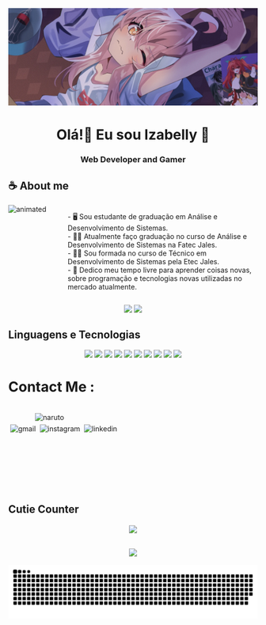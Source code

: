   <div align="center">
        <img src="./images/bg.webp" alt="Preview">
    </div>
    <h1 align="center">Olá!🌺 Eu sou Izabelly 🍄</h1>
    <h3 align="center">Web Developer and Gamer</h3>
    <div align="left">
        <h2>☕ About me</h2>
        <div style="display: flex; align-items: left;">
            <img align="left" alt="animated" width="120" height="120" src="https://www.icegif.com/wp-content/uploads/2022/05/icegif-359.gif">
            <p>
                - 🖥️ Sou estudante de graduação em Análise e Desenvolvimento de Sistemas.<br>
                - 👩‍🚀 Atualmente faço graduação no curso de Análise e Desenvolvimento de Sistemas na Fatec Jales.<br>
                - 👩‍🎓 Sou formada no curso de Técnico em Desenvolvimento de Sistemas pela Etec Jales.<br>
                - 👾 Dedico meu tempo livre para aprender coisas novas, sobre programação e tecnologias novas utilizadas no mercado atualmente.
            </p>
        </div>
    </div>
</div>

<p align="center">
    <img width="50%" src="https://github-readme-stats.vercel.app/api?username=izabellyBritto&show_icons=true&count_private=true&theme=react&hide_border=true&bg_color=0D1117"/>
    <img width="45%" src="https://github-readme-stats.vercel.app/api/top-langs/?username=izabellyBritto&show_icons=true&count_private=true&theme=react&hide_border=true&bg_color=0D1117&layout=compact"/>
</p>

## **Linguagens e Tecnologias**
<p align="center">
    <img src="https://img.icons8.com/color/48/000000/php.png"/>
    <img src="https://img.icons8.com/color/48/000000/postgreesql.png"/>
    <img src="https://img.icons8.com/color/48/000000/c-sharp-logo.png"/>
    <img src="https://img.icons8.com/color/48/000000/c-programming.png"/>
    <img src="https://img.icons8.com/color/48/000000/java-coffee-cup-logo.png"/>
    <img src="https://img.icons8.com/color/48/000000/javascript.png"/>
    <img src="https://img.icons8.com/color/48/000000/python.png"/>
    <img src="https://img.icons8.com/color/48/000000/typescript.png"/>
     <img src="https://img.icons8.com/color/48/000000/git.png"/>
     <img src="https://img.icons8.com/color/48/000000/mysql.png"/>
</p>

# Contact Me :

<p>
</br>
<img hight="320" width="450" alt="naruto" align="right" src="https://i.pinimg.com/originals/55/fc/4b/55fc4bee7c31f0850262da53fa1e3180.gif">

<a href="mailto:agajare@ch.iitr.ac.in">
  <img align="left" src="https://img.icons8.com/fluent/48/000000/gmail.png" alt="gmail" style="vertical-align:top; margin:6px 4px">
</a>
<a href="https://www.instagram.com/agajareiitr/">
  <img align="left" src="https://img.icons8.com/fluent/48/000000/instagram-new.png" alt="instagram" style="vertical-align:top; margin:6px 4px">
</a>  
 <a href="https://www.linkedin.com/in/izabellyBritto/](https://www.linkedin.com/in/izabelly-cristina-91a8852b7?utm_source=share&utm_campaign=share_via&utm_content=profile&utm_medium=android_app">
  <img align="left" src="https://img.icons8.com/fluent/48/000000/linkedin.png" alt="linkedin" style="vertical-align:top; margin:6px 4px">
</a>

</p>
<br>
<br>
<br>
<br>
<br>
<br>
<br>
<br>

## **Cutie Counter** ##
<div align="center">
    <p align="center"> </p> 
    <a href=""><img align="center" width=400 src="https://moe-counter.glitch.me/get/@izabellyBrito?theme=rule34"></a><br></br>
      <div style= "display: grid">

  <a href="https://" target="_blank"><img src="https://img.shields.io/badge/Portfólio-%23E60023?style=for-the-badge&logo=devdotto&logoColor=white"></a>
</div> 

<picture>
  <source media="(prefers-color-scheme: dark)" srcset="https://raw.githubusercontent.com/platane/platane/output/github-contribution-grid-snake-dark.svg">
  <source media="(prefers-color-scheme: dark)" srcset="https://raw.githubusercontent.com/platane/platane/output/github-contribution-grid-snake-dark.svg">
  <img alt="github contribution grid snake animation" src="https://raw.githubusercontent.com/platane/platane/output/github-contribution-grid-snake-dark.svg">
</picture>
</div>
